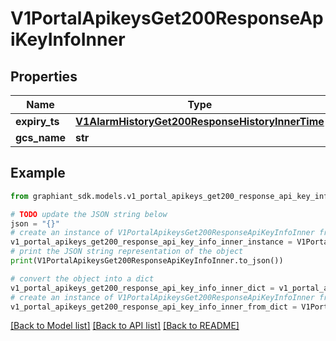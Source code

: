# V1PortalApikeysGet200ResponseApiKeyInfoInner


## Properties

Name | Type | Description | Notes
------------ | ------------- | ------------- | -------------
**expiry_ts** | [**V1AlarmHistoryGet200ResponseHistoryInnerTime**](V1AlarmHistoryGet200ResponseHistoryInnerTime.md) |  | [optional] 
**gcs_name** | **str** |  | [optional] 

## Example

```python
from graphiant_sdk.models.v1_portal_apikeys_get200_response_api_key_info_inner import V1PortalApikeysGet200ResponseApiKeyInfoInner

# TODO update the JSON string below
json = "{}"
# create an instance of V1PortalApikeysGet200ResponseApiKeyInfoInner from a JSON string
v1_portal_apikeys_get200_response_api_key_info_inner_instance = V1PortalApikeysGet200ResponseApiKeyInfoInner.from_json(json)
# print the JSON string representation of the object
print(V1PortalApikeysGet200ResponseApiKeyInfoInner.to_json())

# convert the object into a dict
v1_portal_apikeys_get200_response_api_key_info_inner_dict = v1_portal_apikeys_get200_response_api_key_info_inner_instance.to_dict()
# create an instance of V1PortalApikeysGet200ResponseApiKeyInfoInner from a dict
v1_portal_apikeys_get200_response_api_key_info_inner_from_dict = V1PortalApikeysGet200ResponseApiKeyInfoInner.from_dict(v1_portal_apikeys_get200_response_api_key_info_inner_dict)
```
[[Back to Model list]](../README.md#documentation-for-models) [[Back to API list]](../README.md#documentation-for-api-endpoints) [[Back to README]](../README.md)


